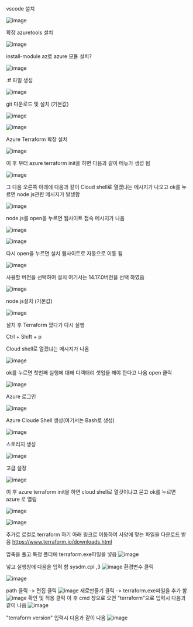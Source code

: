 vscode 설치

![image](https://user-images.githubusercontent.com/85273192/121110586-7d47f380-c848-11eb-825c-65919bc7691b.png)

확장  azuretools 설치

![image](https://user-images.githubusercontent.com/85273192/121110601-833dd480-c848-11eb-9dcf-ea0b2461d613.png)

install-module az로 azure 모듈 설치?

![image](https://user-images.githubusercontent.com/85273192/121110611-8769f200-c848-11eb-97f7-69176117866e.png)

.tf 파일 생성

![image](https://user-images.githubusercontent.com/85273192/121110627-90f35a00-c848-11eb-94c9-7fff7e8e6565.png)

git 다운로드 및 설치 (기본값)

![image](https://user-images.githubusercontent.com/85273192/121153223-d6cc1480-c880-11eb-9d29-26af876b0a9c.png)

![image](https://user-images.githubusercontent.com/85273192/121153355-f2cfb600-c880-11eb-92c2-99e07c14bab7.png)

Azure Terraform 확장 설치

![image](https://user-images.githubusercontent.com/85273192/121155888-29a6cb80-c883-11eb-9dff-7f5ec84ab1f2.png)

이 후 부터 azure terraform init을 하면 다음과 같이 메뉴가 생성 됨

![image](https://user-images.githubusercontent.com/85273192/121156016-4d6a1180-c883-11eb-8589-d97293f0d58c.png)

그 다음 오른쪽 아래에 다음과 같이 Cloud shell로 열겠냐는 메시지가 나오고 ok를 누르면 node js관련 메시지가 발생함

![image](https://user-images.githubusercontent.com/85273192/121156181-712d5780-c883-11eb-8ee7-e18d97dc79ee.png)

node.js를 open을 누르면 웹사이트 접속 메시지가 나옴

![image](https://user-images.githubusercontent.com/85273192/121156543-be112e00-c883-11eb-8e4d-28a276cdb557.png)

![image](https://user-images.githubusercontent.com/85273192/121156564-c23d4b80-c883-11eb-9815-d171e3d9c385.png)

다시 open을 누르면 설치 웹사이트로 자동으로 이동 됨

![image](https://user-images.githubusercontent.com/85273192/121156614-cec1a400-c883-11eb-9d35-99a3c21ce09c.png)

사용할 버전을 선택하여 설치 여기서는 14.17.0버전을 선택 하였음

![image](https://user-images.githubusercontent.com/85273192/121156672-dc772980-c883-11eb-8b32-4ba21dad2dd0.png)

node.js설치 (기본값)

![image](https://user-images.githubusercontent.com/85273192/121156710-e8fb8200-c883-11eb-9bbe-0cf5ce087bd6.png)

설치 후 Terraform 껐다가 다시 실행 

Ctrl + Shift + p

Cloud shell로 열겠냐는 메시지가 나옴

![image](https://user-images.githubusercontent.com/85273192/121157751-c61d9d80-c884-11eb-86de-a326a1ffe464.png)

ok를 누르면 첫번째 실행에 대해 디렉터리 셋업을 해야 한다고 나옴 open 클릭

![image](https://user-images.githubusercontent.com/85273192/121157887-e64d5c80-c884-11eb-93d3-d3a7cda9c631.png)

Azure 로그인

![image](https://user-images.githubusercontent.com/85273192/121157925-eea59780-c884-11eb-8906-69def1093f8f.png)

Azure Cloude Shell 생성(여기서는 Bash로 생성)

![image](https://user-images.githubusercontent.com/85273192/121158049-05e48500-c885-11eb-8a9d-64b4a89aa8cf.png)

스토리지 생성

![image](https://user-images.githubusercontent.com/85273192/121158123-14cb3780-c885-11eb-8612-0cc8866cf303.png)

고급 설정

![image](https://user-images.githubusercontent.com/85273192/121158293-375d5080-c885-11eb-9a76-afc5bc194ba1.png)

이 후 azure terraform init을 하면 cloud shell로 열것이냐고 묻고 ok를 누르면 azure 로 열림

![image](https://user-images.githubusercontent.com/85273192/121158607-75f30b00-c885-11eb-9803-031777d0348e.png)

![image](https://user-images.githubusercontent.com/85273192/121159463-2bbe5980-c886-11eb-98dd-14967af36377.png)


추가로 로컬로 terraform 하기
아래 링크로 이동하여 사양에 맞는 파일을 다운로드 받음
https://www.terraform.io/downloads.html

압축을 풀고 특정 폴더에 terraform.exe파일을 넣음
![image](https://user-images.githubusercontent.com/85273192/142516791-3ce88c72-4d19-4ed1-ab6f-9898f2581a3a.png)

넣고 실행창에 다음을 입력 함
sysdm.cpl ,3
![image](https://user-images.githubusercontent.com/85273192/142516930-d3e59f45-4639-44a1-be70-4be6ff18afa5.png)
환경변수 클릭

![image](https://user-images.githubusercontent.com/85273192/142516981-aa53097f-fa9a-48b8-aa1c-272472ce39bc.png)

path 클릭 -> 편집 클릭
![image](https://user-images.githubusercontent.com/85273192/142517049-cff174f0-1c05-4f4b-9ad8-c022e98d8ec6.png)
새로만들기 클릭 -> terraform.exe파일을 추가 함
![image](https://user-images.githubusercontent.com/85273192/142517115-e3aa2a80-0860-4a9d-8307-804deadff904.png)
확인 및 적용 클릭
이 후 cmd 창으로 오면 "terraform"으로 입력시 
다음과 같이 나옴
![image](https://user-images.githubusercontent.com/85273192/142517257-b5ae585b-9e39-4c15-9765-6fa4e8ce16bc.png)

"terraform version" 입력시 다음과 같이 나옴
![image](https://user-images.githubusercontent.com/85273192/142517315-38a92ae6-4837-4b19-a49c-fcd541355594.png)

